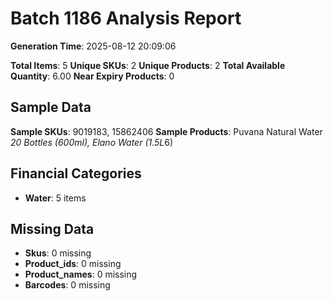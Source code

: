 # Batch 1186 Analysis Report

**Generation Time**: 2025-08-12 20:09:06

**Total Items**: 5
**Unique SKUs**: 2
**Unique Products**: 2
**Total Available Quantity**: 6.00
**Near Expiry Products**: 0

## Sample Data
**Sample SKUs**: 9019183, 15862406
**Sample Products**: Puvana Natural Water *20 Bottles (600ml), Elano Water (1.5L*6)

## Financial Categories
- **Water**: 5 items

## Missing Data
- **Skus**: 0 missing
- **Product_ids**: 0 missing
- **Product_names**: 0 missing
- **Barcodes**: 0 missing
